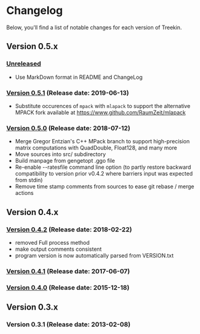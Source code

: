 # Changelog

Below, you'll find a list of notable changes for each version of Treekin.

## Version 0.5.x

### [Unreleased](https://github.com/ViennaRNA/Treekin/compare/v0.5.1...HEAD)

  * Use MarkDown format in README and ChangeLog


### [Version 0.5.1](https://github.com/ViennaRNA/Treekin/compare/v0.5.0...v0.5.1) (Release date: 2019-06-13)

  * Substitute occurences of `mpack` with `mlapack` to support the alternative MPACK fork available at https://www.github.com/RaumZeit/mlapack


### [Version 0.5.0](https://github.com/ViennaRNA/Treekin/compare/v0.4.2...v0.5.0) (Release date: 2018-07-12)

  * Merge Gregor Entzian's C++ MPack branch to support high-precision matrix computations with QuadDouble, Float128, and many more
  * Move sources into src/ subdirectory
  * Build manpage from gengetopt .ggo file
  * Re-enable --ratesfile command line option (to partly restore backward compatibility to version prior v0.4.2 where barriers input was expected from stdin)
  * Remove time stamp comments from sources to ease git rebase / merge actions


## Version 0.4.x


### [Version 0.4.2](https://github.com/ViennaRNA/Treekin/compare/v0.4.1...v0.4.2) (Release date: 2018-02-22)

  * removed Full process method
  * make output comments consistent
  * program version is now automatically parsed from VERSION.txt


### [Version 0.4.1](https://github.com/ViennaRNA/Treekin/compare/v0.4.0...v0.4.1) (Release date: 2017-06-07)


### [Version 0.4.0](https://github.com/ViennaRNA/Treekin/compare/v0.3.1...v0.4.0) (Release date: 2015-12-18)


## Version 0.3.x


### Version 0.3.1 (Release date: 2013-02-08)
